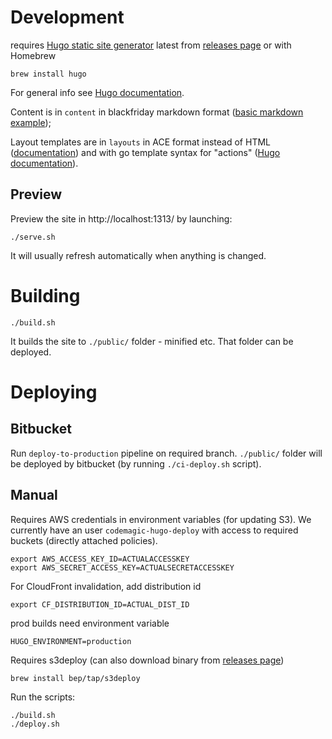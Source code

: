 # Development

requires [Hugo static site generator](https://gohugo.io) latest from [releases page](https://github.com/gohugoio/hugo/releases) or with Homebrew

```
brew install hugo
```

For general info see [Hugo documentation](https://gohugo.io/documentation/).

Content is in `content` in blackfriday markdown format ([basic markdown example](https://github.com/markdownlint/markdownlint/blob/master/example/markdown_spec.md));

Layout templates are in `layouts` in ACE format instead of HTML ([documentation](https://github.com/yosssi/ace/blob/master/documentation/syntax.md)) and with go template syntax for "actions" ([Hugo documentation](https://gohugo.io/templates/introduction/)).

## Preview

Preview the site in http://localhost:1313/ by launching:
```
./serve.sh
```

It will usually refresh automatically when anything is changed.

# Building

```
./build.sh
```

It builds the site to `./public/` folder - minified etc.
That folder can be deployed.

# Deploying

## Bitbucket

Run `deploy-to-production` pipeline on required branch. `./public/` folder will be deployed by bitbucket (by running `./ci-deploy.sh` script).

## Manual

Requires AWS credentials in environment variables (for updating S3).
We currently have an user `codemagic-hugo-deploy` with access to required buckets (directly attached policies).

```
export AWS_ACCESS_KEY_ID=ACTUALACCESSKEY
export AWS_SECRET_ACCESS_KEY=ACTUALSECRETACCESSKEY
```

For CloudFront invalidation, add distribution id

```
export CF_DISTRIBUTION_ID=ACTUAL_DIST_ID
```

prod builds need environment variable

```
HUGO_ENVIRONMENT=production
```

Requires s3deploy (can also download binary from [releases page](https://github.com/bep/s3deploy/releases/))

```
brew install bep/tap/s3deploy
```

Run the scripts:

```
./build.sh
./deploy.sh
```
